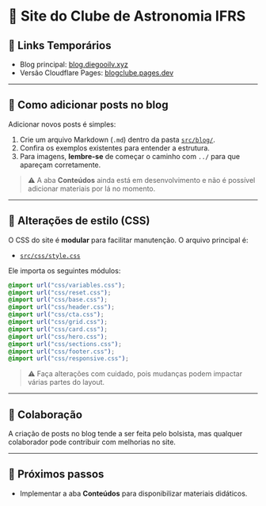 # 🌌 Site do Clube de Astronomia IFRS

## 🔗 Links Temporários

- Blog principal: [blog.diegooilv.xyz](https://blog.diegooilv.xyz)
- Versão Cloudflare Pages: [blogclube.pages.dev](https://blogclube.pages.dev)

---

## 📝 Como adicionar posts no blog

Adicionar novos posts é simples:

1. Crie um arquivo Markdown (`.md`) dentro da pasta [`src/blog/`](src/blog/).
2. Confira os exemplos existentes para entender a estrutura.
3. Para imagens, **lembre-se** de começar o caminho com `../` para que apareçam corretamente.

> ⚠️ A aba **Conteúdos** ainda está em desenvolvimento e não é possível adicionar materiais por lá no momento.

---

## 🎨 Alterações de estilo (CSS)

O CSS do site é **modular** para facilitar manutenção. O arquivo principal é:

- [`src/css/style.css`](src/css/style.css)

Ele importa os seguintes módulos:

```css
@import url("css/variables.css");
@import url("css/reset.css");
@import url("css/base.css");
@import url("css/header.css");
@import url("css/cta.css");
@import url("css/grid.css");
@import url("css/card.css");
@import url("css/hero.css");
@import url("css/sections.css");
@import url("css/footer.css");
@import url("css/responsive.css");
```

> ⚠️ Faça alterações com cuidado, pois mudanças podem impactar várias partes do layout.

---

## 👥 Colaboração

A criação de posts no blog tende a ser feita pelo bolsista, mas qualquer colaborador pode contribuir com melhorias no site.

---

## 🚀 Próximos passos

- Implementar a aba **Conteúdos** para disponibilizar materiais didáticos.
